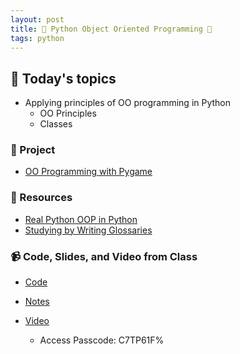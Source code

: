 ```yaml
---
layout: post
title: 🐍 Python Object Oriented Programming 🐍
tags: python
---
```


## 📅 Today's topics

- Applying principles of OO programming in Python
  - OO Principles
  - Classes

### 🎯  Project
- [OO Programming with Pygame](https://classroom.github.com/a/IElYQWcd)

### 🔖 Resources

* [Real Python OOP in Python](https://realpython.com/python3-object-oriented-programming/)
* [Studying by Writing Glossaries](https://katiekodes.com/study-glossaries/)


### 📹 Code, Slides, and Video from Class

* [Code](https://github.com/momentum-pt-team-1/examples/blob/main/blackjack.py)
* [Notes](https://github.com/momentum-pt-team-1/notes/blob/main/python-object-oriented.md)
* [Video](https://us02web.zoom.us/rec/share/FZ0u49H4To2QK-7_BeE_2Isi9VgbcZ8dkERxcWllCnwLXwyCxrxiCu1113kATGeX.wPDBpkUPlIZQshTC)

  - Access Passcode: C7TP61F%


